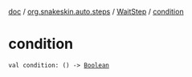 [doc](../../index.md) / [org.snakeskin.auto.steps](../index.md) / [WaitStep](index.md) / [condition](./condition.md)

# condition

`val condition: () -> `[`Boolean`](https://kotlinlang.org/api/latest/jvm/stdlib/kotlin/-boolean/index.html)